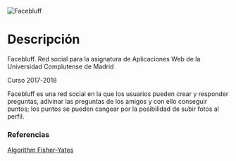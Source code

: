 ![](https://github.com/mperez01/Facebluff/blob/master/public/img/Logo.png "Facebluff")
# Descripción

Facebluff. Red social para la asignatura de Aplicaciones Web de la Universidad Complutense de Madrid

Curso 2017-2018

Facebluff es una red social en la que los usuarios pueden crear y responder preguntas, adivinar las preguntas de los amigos y con ello conseguir puntos; los puntos se pueden cangear por la posibilidad de subir fotos al perfil.


### Referencias
[Algorithm Fisher-Yates](https://github.com/Daplie/knuth-shuffle)

